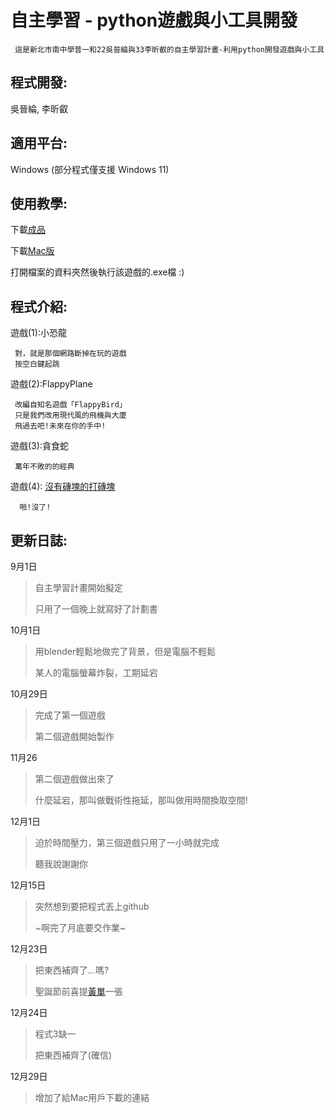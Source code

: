 # 自主學習 - python遊戲與小工具開發

```
 這是新北市南中學普一和22吳晉綸與33李昕叡的自主學習計畫-利用python開發遊戲與小工具
```

## 程式開發:
吳晉綸, 李昕叡


## 適用平台:
Windows (部分程式僅支援 Windows 11)

## 使用教學:
下載[成品](https://github.com/XxAlanXDxX/Self-learning-PyGames/archive/refs/heads/main.zip "Windows版下載")

下載[Mac版](https://www.youtube.com/watch?v=dQw4w9WgXcQ "Mac版下載")

打開檔案的資料夾然後執行該遊戲的.exe檔 :)

## 程式介紹:
遊戲(1):小恐龍
```
 對，就是那個網路斷掉在玩的遊戲
 按空白鍵起跳
```

遊戲(2):FlappyPlane
```
 改編自知名遊戲「FlappyBird」
 只是我們改用現代風的飛機與大廈
 飛過去吧!未來在你的手中!
```
遊戲(3):貪食蛇
```
 萬年不敗的的經典
```

遊戲(4): [沒有磚塊的打磚塊]("彈力球模擬器")
```
  啪!沒了!
```

## 更新日誌:

9月1日
>自主學習計畫開始擬定
>
>只用了一個晚上就寫好了計劃書

10月1日
>用blender輕鬆地做完了背景，但是電腦不輕鬆
>
>某人的電腦螢幕炸裂，工期延宕

10月29日
>完成了第一個遊戲
>
>第二個遊戲開始製作

11月26
>第二個遊戲做出來了
>
>什麼延宕，那叫做戰術性拖延，那叫做用時間換取空間!

12月1日
>迫於時間壓力，第三個遊戲只用了一小時就完成
>
>聽我說謝謝你


12月15日
>突然想到要把程式丟上github
>
>~啊完了月底要交作業~
 
12月23日
>把東西補齊了...嗎?
>
>聖誕節前喜提[黃單]("違規事件處理單")一張

12月24日
>程式3缺一
>
>把東西補齊了(確信)

12月29日
>增加了給Mac用戶下載的連結

